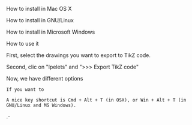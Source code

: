 
How to install in Mac OS X


How to install in GNU/Linux


How to install in Microsoft Windows


How to use it

First, select the drawings you want to export to TikZ code.

Second, clic on "Ipelets" and ">>> Export TikZ code"

Now, we have different options

    If you want to

    A nice key shortcut is Cmd + Alt + T (in OSX), or Win + Alt + T (in GNU/Linux and MS Windows).

.-
